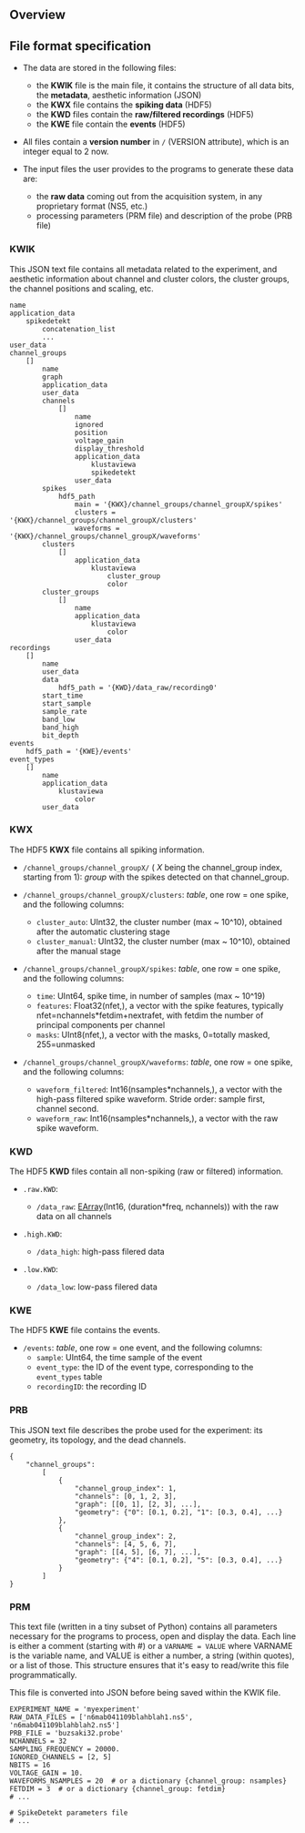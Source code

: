 Overview
--------

File format specification
-------------------------

  * The data are stored in the following files:
      
      * the **KWIK** file is the main file, it contains the structure of all data bits, the **metadata**, aesthetic information (JSON)
      * the **KWX** file contains the **spiking data** (HDF5)
      * the **KWD** files contain the **raw/filtered recordings** (HDF5)
      * the **KWE** file contain the **events** (HDF5)

  * All files contain a **version number** in `/` (VERSION attribute), which is an integer equal to 2 now.

  * The input files the user provides to the programs to generate these data are:
  
      * the **raw data** coming out from the acquisition system, in any proprietary format (NS5, etc.)
      * processing parameters (PRM file) and description of the probe (PRB file)
  

### KWIK

This JSON text file contains all metadata related to the experiment, and aesthetic information about channel and cluster colors, the cluster groups, the channel positions and scaling, etc.
    
    name
    application_data
        spikedetekt
            concatenation_list
            ...
    user_data
    channel_groups
        []
            name
            graph
            application_data
            user_data
            channels
                []
                    name
                    ignored
                    position
                    voltage_gain
                    display_threshold
                    application_data
                        klustaviewa
                        spikedetekt
                    user_data
            spikes
                hdf5_path
                    main = '{KWX}/channel_groups/channel_groupX/spikes'
                    clusters = '{KWX}/channel_groups/channel_groupX/clusters'
                    waveforms = '{KWX}/channel_groups/channel_groupX/waveforms'
            clusters
                []
                    application_data
                        klustaviewa
                            cluster_group
                            color
            cluster_groups
                []
                    name
                    application_data
                        klustaviewa
                            color
                    user_data
    recordings
        []
            name
            user_data
            data
                hdf5_path = '{KWD}/data_raw/recording0'
            start_time
            start_sample
            sample_rate
            band_low
            band_high
            bit_depth
    events
        hdf5_path = '{KWE}/events'
    event_types
        []
            name
            application_data
                klustaviewa
                    color
            user_data


### KWX

The HDF5 **KWX** file contains all spiking information.
 
  * `/channel_groups/channel_groupX/` ( *X* being the channel_group index, starting from 1): *group* with the spikes detected on that channel_group.

  * `/channel_groups/channel_groupX/clusters`: *table*, one row = one spike, and the following columns:
      * `cluster_auto`: UInt32, the cluster number (max ~ 10^10), obtained after the automatic clustering stage
      * `cluster_manual`: UInt32, the cluster number (max ~ 10^10), obtained after the manual stage
  
  * `/channel_groups/channel_groupX/spikes`: *table*, one row = one spike, and the following columns:
      * `time`: UInt64, spike time, in number of samples (max ~ 10^19)
      * `features`: Float32(nfet,), a vector with the spike features, typically nfet=nchannels*fetdim+nextrafet, with fetdim the number of principal components per channel
      * `masks`: UInt8(nfet,), a vector with the masks, 0=totally masked, 255=unmasked
  
  * `/channel_groups/channel_groupX/waveforms`: *table*, one row = one spike, and the following columns:
      * `waveform_filtered`: Int16(nsamples*nchannels,), a vector with the high-pass filtered spike waveform. Stride order: sample first, channel second.
      * `waveform_raw`: Int16(nsamples*nchannels,), a vector with the raw spike waveform.
  

### KWD

The HDF5 **KWD** files contain all non-spiking (raw or filtered) information.

  * `.raw.KWD`:
      * `/data_raw`: [EArray](http://pytables.github.io/usersguide/libref/homogenous_storage.html#the-earray-class)(Int16, (duration*freq, nchannels)) with the raw data on all channels
  
  * `.high.KWD`:
      * `/data_high`: high-pass filered data
  
  * `.low.KWD`:
      * `/data_low`: low-pass filered data

      
### KWE

The HDF5 **KWE** file contains the events.

  * `/events`: *table*, one row = one event, and the following columns:
      * `sample`: UInt64, the time sample of the event
      * `event_type`: the ID of the event type, corresponding to the `event_types` table
      * `recordingID`: the recording ID
      

### PRB

This JSON text file describes the probe used for the experiment: its geometry, its topology, and the dead channels.

    {
        "channel_groups": 
            [
                {
                    "channel_group_index": 1,
                    "channels": [0, 1, 2, 3],
                    "graph": [[0, 1], [2, 3], ...],
                    "geometry": {"0": [0.1, 0.2], "1": [0.3, 0.4], ...}
                },
                {
                    "channel_group_index": 2,
                    "channels": [4, 5, 6, 7],
                    "graph": [[4, 5], [6, 7], ...],
                    "geometry": {"4": [0.1, 0.2], "5": [0.3, 0.4], ...}
                }
            ]
    }


### PRM

This text file (written in a tiny subset of Python) contains all parameters necessary for the programs to process, open and display the data. Each line is either a comment (starting with #) or a `VARNAME = VALUE` where VARNAME is the variable name, and VALUE is either a number, a string (within quotes), or a list of those. This structure ensures that it's easy to read/write this file programmatically.

This file is converted into JSON before being saved within the KWIK file.

    EXPERIMENT_NAME = 'myexperiment'
    RAW_DATA_FILES = ['n6mab041109blahblah1.ns5', 'n6mab041109blahblah2.ns5']
    PRB_FILE = 'buzsaki32.probe'
    NCHANNELS = 32
    SAMPLING_FREQUENCY = 20000.
    IGNORED_CHANNELS = [2, 5]
    NBITS = 16
    VOLTAGE_GAIN = 10.
    WAVEFORMS_NSAMPLES = 20  # or a dictionary {channel_group: nsamples}
    FETDIM = 3  # or a dictionary {channel_group: fetdim}
    # ...
    
    # SpikeDetekt parameters file
    # ...

